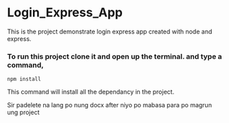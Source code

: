 # Login_Express_App
This is the project demonstrate login express app created with node and express.

### To run this project clone it and open up the terminal. and type a command,
``` npm install ```

This command will install all the dependancy in the project.

Sir padelete na lang po nung docx after niyo po mabasa para po magrun ung project
